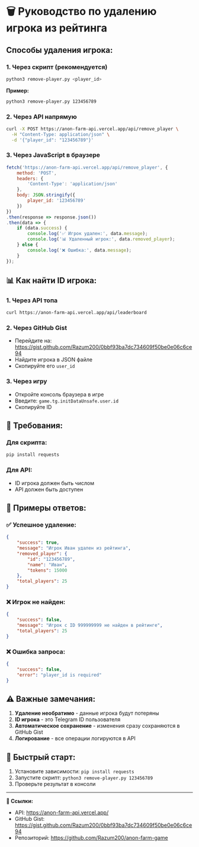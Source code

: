 # 🗑️ Руководство по удалению игрока из рейтинга

## Способы удаления игрока:

### 1. **Через скрипт (рекомендуется)**

```bash
python3 remove-player.py <player_id>
```

**Пример:**
```bash
python3 remove-player.py 123456789
```

### 2. **Через API напрямую**

```bash
curl -X POST https://anon-farm-api.vercel.app/api/remove_player \
  -H "Content-Type: application/json" \
  -d '{"player_id": "123456789"}'
```

### 3. **Через JavaScript в браузере**

```javascript
fetch('https://anon-farm-api.vercel.app/api/remove_player', {
    method: 'POST',
    headers: {
        'Content-Type': 'application/json'
    },
    body: JSON.stringify({
        player_id: '123456789'
    })
})
.then(response => response.json())
.then(data => {
    if (data.success) {
        console.log('✅ Игрок удален:', data.message);
        console.log('📊 Удаленный игрок:', data.removed_player);
    } else {
        console.log('❌ Ошибка:', data.message);
    }
});
```

## 📊 Как найти ID игрока:

### 1. **Через API топа**
```bash
curl https://anon-farm-api.vercel.app/api/leaderboard
```

### 2. **Через GitHub Gist**
- Перейдите на: https://gist.github.com/Razum200/0bbf93ba7dc734609f50be0e06c6ce94
- Найдите игрока в JSON файле
- Скопируйте его `user_id`

### 3. **Через игру**
- Откройте консоль браузера в игре
- Введите: `game.tg.initDataUnsafe.user.id`
- Скопируйте ID

## 🔧 Требования:

### Для скрипта:
```bash
pip install requests
```

### Для API:
- ID игрока должен быть числом
- API должен быть доступен

## 📝 Примеры ответов:

### ✅ Успешное удаление:
```json
{
    "success": true,
    "message": "Игрок Иван удален из рейтинга",
    "removed_player": {
        "id": "123456789",
        "name": "Иван",
        "tokens": 15000
    },
    "total_players": 25
}
```

### ❌ Игрок не найден:
```json
{
    "success": false,
    "message": "Игрок с ID 999999999 не найден в рейтинге",
    "total_players": 25
}
```

### ❌ Ошибка запроса:
```json
{
    "success": false,
    "error": "player_id is required"
}
```

## ⚠️ Важные замечания:

1. **Удаление необратимо** - данные игрока будут потеряны
2. **ID игрока** - это Telegram ID пользователя
3. **Автоматическое сохранение** - изменения сразу сохраняются в GitHub Gist
4. **Логирование** - все операции логируются в API

## 🚀 Быстрый старт:

1. Установите зависимости: `pip install requests`
2. Запустите скрипт: `python3 remove-player.py 123456789`
3. Проверьте результат в консоли

---

**🔗 Ссылки:**
- API: https://anon-farm-api.vercel.app/
- GitHub Gist: https://gist.github.com/Razum200/0bbf93ba7dc734609f50be0e06c6ce94
- Репозиторий: https://github.com/Razum200/anon-farm-game 